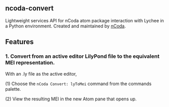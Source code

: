 ## ncoda-convert

Lightweight services API for nCoda atom package interaction with Lychee in a Python environment. Created and maintained by [nCoda](https://ncodamusic.org/).

## Features

### 1. Convert from an active editor LilyPond file to the equivalent MEI representation.
With an .ly file as the active editor,

(1) Choose the `nCoda Convert: lyToMei` command from the commands palette.

(2) View the resulting MEI in the new Atom pane that opens up.
